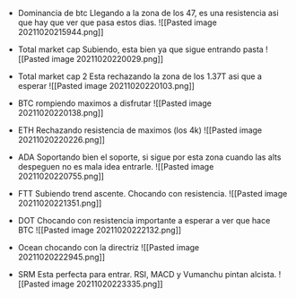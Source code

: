 * Dominancia de btc
Llegando a la zona de los 47, es una resistencia asi que hay que ver que pasa estos dias.
![[Pasted image 20211020215944.png]]

* Total market cap
Subiendo, esta bien ya que sigue entrando pasta
![[Pasted image 20211020220029.png]]

* Total market cap 2
Esta rechazando la zona de los 1.37T asi que a esperar
![[Pasted image 20211020220103.png]]

* BTC rompiendo maximos a disfrutar
![[Pasted image 20211020220138.png]]

* ETH 
Rechazando resistencia de maximos (los 4k)
![[Pasted image 20211020220226.png]]

* ADA
Soportando bien el soporte, si sigue por esta zona cuando las alts despeguen no es mala idea entrarle.
![[Pasted image 20211020220755.png]]

* FTT
Subiendo trend ascente.
Chocando con resistencia.
![[Pasted image 20211020221351.png]]

* DOT
Chocando con resistencia importante a esperar a ver que hace BTC
![[Pasted image 20211020222132.png]]

* Ocean
chocando con la directriz
![[Pasted image 20211020222945.png]]

* SRM
Esta perfecta para entrar.
RSI, MACD y Vumanchu pintan alcista.
![[Pasted image 20211020223335.png]]

